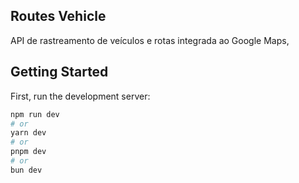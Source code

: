 ## Routes Vehicle

API de rastreamento de veículos e rotas integrada ao Google Maps,

## Getting Started

First, run the development server:

```bash
npm run dev
# or
yarn dev
# or
pnpm dev
# or
bun dev
```

